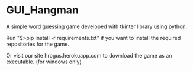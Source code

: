 # GUI_Hangman

A simple word guessing game developed with tkinter library using python.

Run "$>pip install -r requirements.txt" if you want to install the required repositories for the game.

Or visit our site hrogus.herokuapp.com to download the game as an executable. (for windows only)
